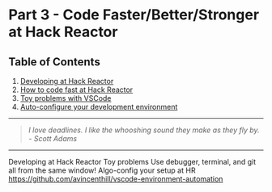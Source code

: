 # Part 3 - Code Faster/Better/Stronger at Hack Reactor

## Table of Contents

1.  [Developing at Hack Reactor](#why-are-you-reading-this)
2.  [How to code fast at Hack Reactor](#why-are-you-reading-this)
3.  [Toy problems with VSCode](#why-are-you-reading-this)
4.  [Auto-configure your development environment](#why-are-you-reading-this)

---

> _I love deadlines. I like the whooshing sound they make as they fly by. - Scott Adams_

---

Developing at Hack Reactor
Toy problems
Use debugger, terminal, and git all from the same window!
Algo-config your setup at HR
https://github.com/avincenthill/vscode-environment-automation
